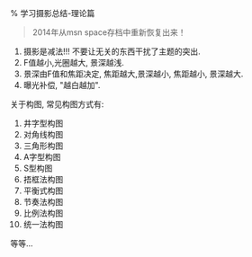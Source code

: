% 学习摄影总结-理论篇

> 2014年从msn space存档中重新恢复出来！

1. 摄影是减法!!! 不要让无关的东西干扰了主题的突出.
2. F值越小,光圈越大, 景深越浅.
3. 景深由F值和焦距决定, 焦距越大,景深越小, 焦距越小, 景深越大.
4. 曝光补偿, "越白越加".


关于构图, 常见构图方式有:

1. 井字型构图
2. 对角线构图
3. 三角形构图
4. A字型构图
5. S型构图
6. 捂框法构图
7. 平衡式构图
8. 节奏法构图
9. 比例法构图
10. 统一法构图

等等...